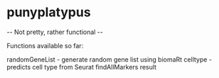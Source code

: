 # punyplatypus

-- Not pretty, rather functional --

Functions available so far:

randomGeneList - generate random gene list using biomaRt
celltype - predicts cell type from Seurat findAllMarkers result 
